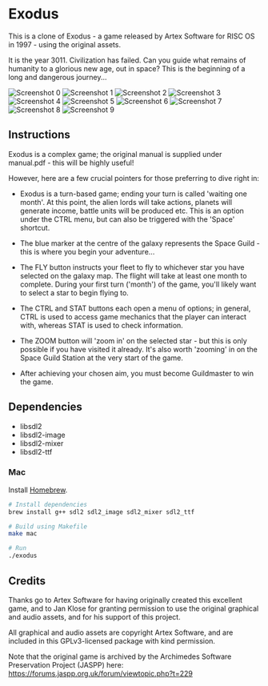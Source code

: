 # Exodus

This is a clone of Exodus - a game released by Artex Software for RISC OS in 1997 - using the original assets.

It is the year 3011. Civilization has failed. Can you guide what remains of humanity to a glorious new age, out in space? This is the beginning of a long and dangerous journey...

![Screenshot 0](screenshots/screenshot_00.png)
![Screenshot 1](screenshots/screenshot_01.png)
![Screenshot 2](screenshots/screenshot_02.png)
![Screenshot 3](screenshots/screenshot_03.png)
![Screenshot 4](screenshots/screenshot_04.png)
![Screenshot 5](screenshots/screenshot_05.png)
![Screenshot 6](screenshots/screenshot_06.png)
![Screenshot 7](screenshots/screenshot_07.png)
![Screenshot 8](screenshots/screenshot_08.png)
![Screenshot 9](screenshots/screenshot_09.png)

## Instructions
Exodus is a complex game; the original manual is supplied under manual.pdf - this will be highly useful!

However, here are a few crucial pointers for those preferring to dive right in:

* Exodus is a turn-based game; ending your turn is called 'waiting one month'. At this point, the alien lords will take actions, planets will generate income, battle units will be produced etc. This is an option under the CTRL menu, but can also be triggered with the 'Space' shortcut.

* The blue marker at the centre of the galaxy represents the Space Guild - this is where you begin your adventure...

* The FLY button instructs your fleet to fly to whichever star you have selected on the galaxy map. The flight will take at least one month to complete. During your first turn ('month') of the game, you'll likely want to select a star to begin flying to.

* The CTRL and STAT buttons each open a menu of options; in general, CTRL is used to access game mechanics that the player can interact with, whereas STAT is used to check information.

* The ZOOM button will 'zoom in' on the selected star - but this is only possible if you have visited it already. It's also worth 'zooming' in on the Space Guild Station at the very start of the game.

* After achieving your chosen aim, you must become Guildmaster to win the game.

## Dependencies

* libsdl2
* libsdl2-image
* libsdl2-mixer
* libsdl2-ttf

### Mac

Install [Homebrew](https://brew.sh/).

```bash
# Install dependencies
brew install g++ sdl2 sdl2_image sdl2_mixer sdl2_ttf

# Build using Makefile
make mac

# Run
./exodus
```

## Credits
Thanks go to Artex Software for having originally created this excellent game, and to Jan Klose for granting permission to use the original graphical and audio assets, and for his support of this project.

All graphical and audio assets are copyright Artex Software, and are included in this GPLv3-licensed package with kind permission.

Note that the original game is archived by the Archimedes Software Preservation Project (JASPP) here: https://forums.jaspp.org.uk/forum/viewtopic.php?t=229
